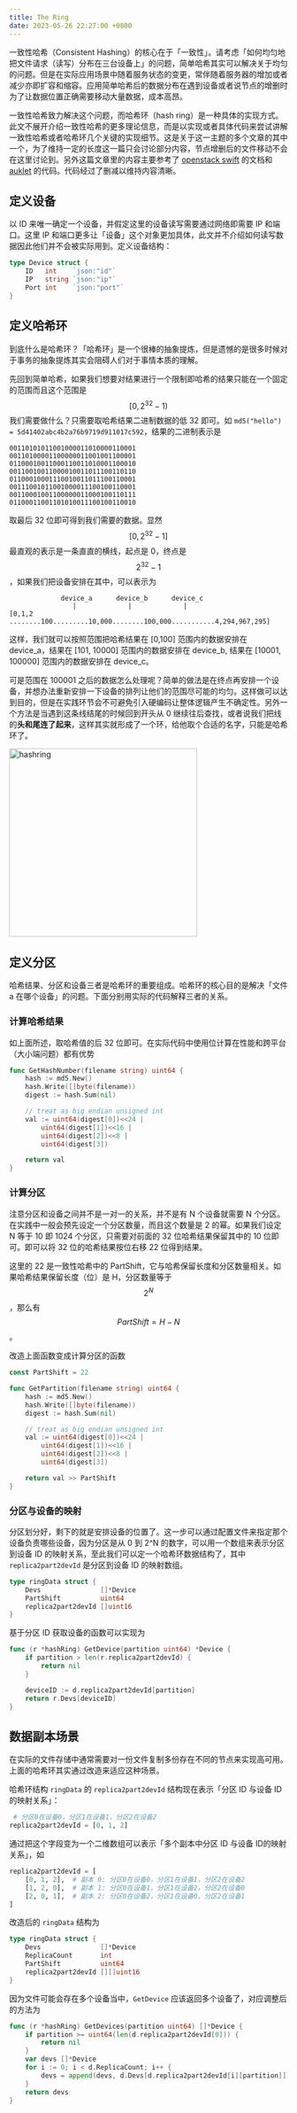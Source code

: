 ```yaml
---
title: The Ring
date: 2023-05-26 22:27:00 +0800
---
```


一致性哈希（Consistent Hashing）的核心在于「一致性」。请考虑「如何均匀地把文件请求（读写）分布在三台设备上」的问题，简单哈希其实可以解决关于均匀的问题。但是在实际应用场景中随着服务状态的变更，常伴随着服务器的增加或者减少亦即扩容和缩容。应用简单哈希后的数据分布在遇到设备或者说节点的增删时为了让数据位置正确需要移动大量数据，成本高昂。

一致性哈希致力解决这个问题，而哈希环（hash ring）是一种具体的实现方式。此文不展开介绍一致性哈希的更多理论信息，而是以实现或者具体代码来尝试讲解一致性哈希或者哈希环几个关键的实现细节。这是关于这一主题的多个文章的其中一个，为了维持一定的长度这一篇只会讨论部分内容，节点增删后的文件移动不会在这里讨论到。另外这篇文章里的内容主要参考了 [openstack swift](https://docs.openstack.org/swift/latest/overview_architecture.html) 的文档和 [auklet](https://github.com/iqiyi/auklet?tab=readme-ov-file#prepare-a-native-swift-environment) 的代码。代码经过了删减以维持内容清晰。

## 定义设备

以 ID 来唯一确定一个设备，并假定这里的设备读写需要通过网络即需要 IP 和端口。这里 IP 和端口更多让「设备」这个对象更加具体，此文并不介绍如何读写数据因此他们并不会被实际用到。定义设备结构：

```go
type Device struct {
    ID   int    `json:"id"`
    IP   string `json:"ip"`
    Port int    `json:"port"`
}
```

## 定义哈希环

到底什么是哈希环？「哈希环」是一个很棒的抽象提炼，但是遗憾的是很多时候对于事务的抽象提炼其实会阻碍人们对于事情本质的理解。

先回到简单哈希，如果我们想要对结果进行一个限制即哈希的结果只能在一个固定的范围而且这个范围是 $$[0, 2^{32}-1)$$ 我们需要做什么？只需要取哈希结果二进制数据的低 32 即可。如 `md5("hello") = 5d41402abc4b2a76b9719d911017c592`，结果的二进制表示是

```
00110101011001000011010000110001
00110100001100000011001001100001
01100010011000110011010001100010
00110010011000010011011100110110
01100010001110010011011100110001
00111001011001000011100100110001
00110001001100000011000100110111
01100011001101010011100100110010
```

取最后 32 位即可得到我们需要的数据。显然 $$[0, 2^{32}-1]$$ 最直观的表示是一条直直的横线，起点是 0，终点是 $$2^{32}-1$$，如果我们把设备安排在其中，可以表示为

```
             device_a      device_b      device_c
                |             |             |
[0,1,2 ........100.........10,000........100,000...........4,294,967,295]
```

这样，我们就可以按照范围把哈希结果在 [0,100] 范围内的数据安排在 device_a，结果在 [101, 10000] 范围内的数据安排在 device_b, 结果在 [10001, 100000] 范围内的数据安排在 device_c。

可是范围在 100001 之后的数据怎么处理呢？简单的做法是在终点再安排一个设备，并想办法重新安排一下设备的排列让他们的范围尽可能的均匀。这样做可以达到目的，但是在实践环节会不可避免引入硬编码让整体逻辑产生不确定性。另外一个方法是当遇到这条线结尾的时候回到开头从 0 继续往后查找，或者说我们把线的**头和尾连了起来**，这样其实就形成了一个环，给他取个合适的名字，只能是哈希环了。

<img title="" src="https://blog-1255890202.cos.ap-beijing.myqcloud.com/2024-05-30-19-20-25-image.png" alt="hashring" width="340">

## 定义分区

哈希结果、分区和设备三者是哈希环的重要组成。哈希环的核心目的是解决「文件 a 在哪个设备」的问题。下面分别用实际的代码解释三者的关系。

### 计算哈希结果

如上面所述，取哈希值的后 32 位即可。在实际代码中使用位计算在性能和跨平台（大小端问题）都有优势

```go
func GetHashNumber(filename string) uint64 {
    hash := md5.New()
    hash.Write([]byte(filename))
    digest := hash.Sum(nil)

    // treat as big endian unsigned int
    val := uint64(digest[0])<<24 |
        uint64(digest[1])<<16 |
        uint64(digest[2])<<8 |
        uint64(digest[3])

    return val
}
```

### 计算分区

注意分区和设备之间并不是一对一的关系，并不是有 N 个设备就需要 N 个分区。在实践中一般会预先设定一个分区数量，而且这个数量是 2 的幂。如果我们设定 N 等于 10 即 1024 个分区，只需要对前面的 32 位哈希结果保留其中的 10 位即可。即可以将 32 位的哈希结果按位右移 22 位得到结果。

这里的 22 是一致性哈希中的 PartShift，它与哈希保留长度和分区数量相关。如果哈希结果保留长度（位）是 H，分区数量等于 $$2^N$$，那么有 $$PartShift = H-N$$。

改造上面函数变成计算分区的函数

```go
const PartShift = 22

func GetPartition(filename string) uint64 {
    hash := md5.New()
    hash.Write([]byte(filename))
    digest := hash.Sum(nil)

    // treat as big endian unsigned int
    val := uint64(digest[0])<<24 |
        uint64(digest[1])<<16 |
        uint64(digest[2])<<8 |
        uint64(digest[3])

    return val >> PartShift
}
```

### 分区与设备的映射

分区划分好，剩下的就是安排设备的位置了。这一步可以通过配置文件来指定那个设备负责哪些设备，因为分区是从 0 到 2^N 的数字，可以用一个数组来表示分区到设备 ID 的映射关系，至此我们可以定一个哈希环数据结构了，其中 `replica2part2devId` 是分区到设备 ID 的映射数组。

```go
type ringData struct {
	Devs               []*Device
	PartShift          uint64
	replica2part2devId []uint16
}
```

基于分区 ID 获取设备的函数可以实现为

```go
func (r *hashRing) GetDevice(partition uint64) *Device {
    if partition > len(r.replica2part2devId) {
        return nil
    }

    deviceID := d.replica2part2devId[partition]
    return r.Devs[deviceID]
}
```

## 数据副本场景

在实际的文件存储中通常需要对一份文件复制多份存在不同的节点来实现高可用。上面的哈希环其实通过改造来适应这种场景。

哈希环结构 `ringData` 的 `replica2part2devId` 结构现在表示「分区 ID 与设备 ID的映射关系」：

```python
 # 分区0在设备0，分区1在设备1，分区2在设备2
replica2part2devId = [0, 1, 2]
```

通过把这个字段变为一个二维数组可以表示「多个副本中分区 ID 与设备 ID的映射关系」，如

```python
replica2part2devId = [
    [0, 1, 2],  # 副本 0: 分区0在设备0，分区1在设备1，分区2在设备2
    [1, 2, 0],  # 副本 1: 分区0在设备1，分区1在设备2，分区2在设备0
    [2, 0, 1],  # 副本 2: 分区0在设备2，分区1在设备0，分区2在设备1
]
```

改造后的 `ringData` 结构为

```go
type ringData struct {
	Devs               []*Device
	ReplicaCount       int
	PartShift          uint64
	replica2part2devId [][]uint16
}
```

因为文件可能会存在多个设备当中，`GetDevice` 应该返回多个设备了，对应调整后的方法为

```go
func (r *hashRing) GetDevices(partition uint64) []*Device {
	if partition >= uint64(len(d.replica2part2devId[0])) {
		return nil
	}
	var devs []*Device
	for i := 0; i < d.ReplicaCount; i++ {
		devs = append(devs, d.Devs[d.replica2part2devId[i][partition]])
	}
	return devs
}
```

<script src="https://giscus.app/client.js"
        data-repo="oatmi/oatmi.github.io"
        data-repo-id="R_kgDOMAo2mA"
        data-category="Announcements"
        data-category-id="DIC_kwDOMAo2mM4CfnPi"
        data-mapping="og:title"
        data-strict="0"
        data-reactions-enabled="1"
        data-emit-metadata="0"
        data-input-position="bottom"
        data-theme="preferred_color_scheme"
        data-lang="zh-CN"
        crossorigin="anonymous"
        async>
</script>
